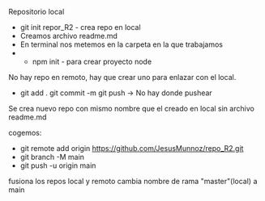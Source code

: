 Repositorio local

- git init repor_R2 - crea repo en local
- Creamos archivo readme.md
- En terminal nos metemos en la carpeta en la que trabajamos 
- * npm init - para crear proyecto node

No hay repo en remoto, hay que crear uno para enlazar con el local.
- git add .
git commit -m
git push   -> No hay donde pushear

Se crea nuevo repo con mismo nombre que el creado en local
sin archivo readme.md

cogemos: 
- git remote add origin https://github.com/JesusMunnoz/repo_R2.git
- git branch -M main
- git push -u origin main

fusiona los repos local y remoto
cambia nombre de rama "master"(local) a main